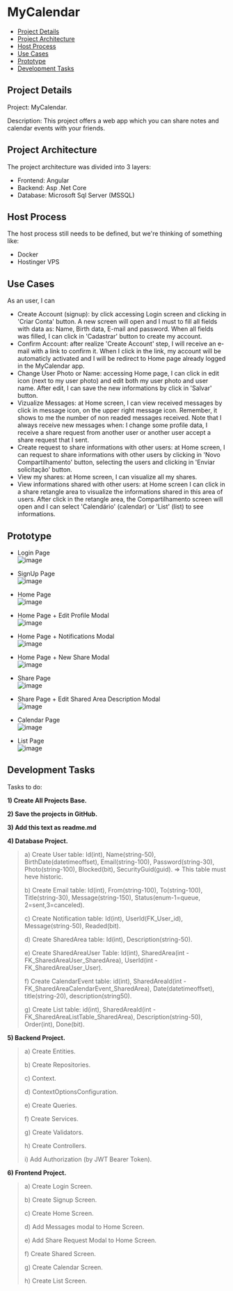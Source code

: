 # MyCalendar

- [Project Details](#project-details)
- [Project Architecture](#project-architecture)
- [Host Process](#host-process)
- [Use Cases](#use-cases)
- [Prototype](#prototype)
- [Development Tasks](#development-tasks)

## Project Details
Project: MyCalendar.


Description: This project offers a web app which you can share notes and calendar events with your friends.

## Project Architecture
The project architecture was divided into 3 layers:
- Frontend: Angular
- Backend: Asp .Net Core
- Database: Microsoft Sql Server (MSSQL)

## Host Process
The host process still needs to be defined, but we're thinking of something like:
- Docker
- Hostinger VPS

## Use Cases
As an user, I can
- Create Account (signup): by click accessing Login screen and clicking in 'Criar Conta' button. A new screen will open and I must to fill all fields with data as: Name, Birth data, E-mail and password. When all fields was filled, I can click in 'Cadastrar' button to create my account.
- Confirm Account: after realize 'Create Account' step, I will receive an e-mail with a link to confirm it. When I click in the link, my account will be automaticly activated and I will be redirect to Home page already logged in the MyCalendar app.
- Change User Photo or Name: accessing Home page, I can click in edit icon (next to my user photo) and edit both my user photo and user name. After edit, I can save the new informations by click in 'Salvar' button.
- Vizualize Messages: at Home screen, I can view received messages by click in message icon, on the upper right message icon. Remember, it shows to me the number of non readed messages received. Note that I always receive new messages when: I change some profile data, I receive a share request from another user or another user accept a share request that I sent.
- Create request to share informations with other users: at Home screen, I can request to share informations with other users by clicking in 'Novo Compartilhamento' button, selecting the users and clicking in 'Enviar solicitação' button.
- View my shares: at Home screen, I can visualize all my shares.
- View informations shared with other users: at Home screen I can click in a share retangle area to visualize the informations shared in this area of users. After click in the retangle area, the Compartilhamento screen will open and I can select 'Calendário' (calendar) or 'List' (list) to see informations.

## Prototype
- Login Page <br/>
![image](https://github.com/user-attachments/assets/d576525f-12e0-46c5-8d92-92c5a3f5ece1)

- SignUp Page <br/>
![image](https://github.com/user-attachments/assets/01d3996c-cd3d-4af9-bd6d-8a7277b2fc01)

- Home Page <br/>
![image](https://github.com/user-attachments/assets/cfab04a5-a2b8-4d1f-aa99-c1a928a6b306)

- Home Page + Edit Profile Modal <br/>
![image](https://github.com/user-attachments/assets/aea5700a-769d-4fa3-a543-5fb4b3930afd)

- Home Page + Notifications Modal <br/>
![image](https://github.com/user-attachments/assets/93eebdd9-c4a1-45ac-83fd-847e336619f6)

- Home Page + New Share Modal <br/>
![image](https://github.com/user-attachments/assets/61e91efc-dad7-4155-a886-2438be205642)

- Share Page <br/>
![image](https://github.com/user-attachments/assets/a9d8276f-f270-4567-b915-6f78d9b05da5)

- Share Page + Edit Shared Area Description Modal <br/>
![image](https://github.com/user-attachments/assets/592fcbac-7868-410c-8881-b3cd1f685dae)

- Calendar Page <br/>
![image](https://github.com/user-attachments/assets/7a7a5ee5-f295-4a99-b842-21a1a279f2f2)

- List Page <br/>
![image](https://github.com/user-attachments/assets/75d43c0b-65cc-4b72-926b-7bb99a9344d8)

## Development Tasks
Tasks to do:

**1) Create All Projects Base.**

**2) Save the projects in GitHub.**

**3) Add this text as readme.md**

**4) Database Project.**
> a)   Create User table: Id(int), Name(string-50), BirthDate(datetimeoffset), Email(string-100), Password(string-30), Photo(string-100), Blocked(bit), SecurityGuid(guid). => This table must heve historic.
>
> b)  Create Email table: Id(int), From(string-100), To(string-100), Title(string-30), Message(string-150), Status(enum-1=queue, 2=sent,3=canceled).
>
> c) Create Notification table: Id(int), UserId(FK_User_id), Message(string-50), Readed(bit).
>
> d)  Create SharedArea table: Id(int), Description(string-50).
>
> e)   Create SharedAreaUser Table: Id(int), SharedArea(int - FK_SharedAreaUser_SharedArea), UserId(int - FK_SharedAreaUser_User).
>
> f)  Create CalendarEvent table: id(int), SharedAreaId(int - FK_SharedAreaCalendarEvent_SharedArea), Date(datetimeoffset), title(string-20), description(string50).
>
> g) Create List table: id(int), SharedAreaId(int - FK_SharedAreaListTable_SharedArea), Description(string-50), Order(int), Done(bit).

**5) Backend Project.**
> a) Create Entities.
>
> b) Create Repositories.
>
> c) Context.
> 
> d) ContextOptionsConfiguration.
>
> e) Create Queries.
>
> f) Create Services.
>
> g) Create Validators.
> 
> h) Create Controllers.
> 
> i) Add Authorization (by JWT Bearer Token).
 
**6) Frontend Project.**
> a) Create Login Screen.
> 
> b) Create Signup Screen.
> 
> c) Create Home Screen.
> 
> d) Add Messages modal to Home Screen.
> 
> e) Add Share Request Modal to Home Screen.
> 
> f) Create Shared Screen.
> 
> g) Create Calendar Screen.
> 
> h) Create List Screen.
